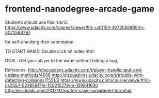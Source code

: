 frontend-nanodegree-arcade-game
===============================

Students should use this rubric: https://www.udacity.com/course/viewer#!/c-ud015/l-3072058665/m-3072588797

for self-checking their submission.

TO START GAME:
Double click on index.html

GOAL:
Get your player to the water without hitting a bug.


Refrences:
http://discussions.udacity.com/t/player-handleinput-and-update-methods/4666
http://discussions.udacity.com/t/trouble-with-detecting-collisions/7551/3
https://www.udacity.com/course/viewer#!/c-cs255/l-52265917/e-130215279/m-129941630
http://ericleads.com/2012/12/switch-case-considered-harmful/
